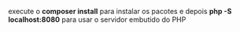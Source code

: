 execute o **composer install** para instalar os pacotes e depois **php -S localhost:8080** para usar o servidor embutido do PHP
